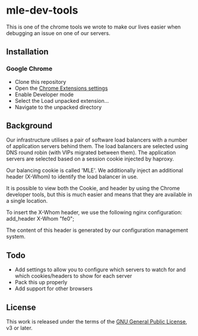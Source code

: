 mle-dev-tools
=============

This is one of the chrome tools we wrote to make our lives easier when
debugging an issue on one of our servers.

Installation
------------

### Google Chrome

* Clone this repository
* Open the [Chrome Extensions settings](chrome://extensions)
* Enable Developer mode
* Select the Load unpacked extension...
* Navigate to the unpacked directory

Background
----------

Our infrastructure utilises a pair of software load balancers with a number
of application servers behind them. The load balancers are selected using
DNS round robin (with VIPs migrated between them). The application servers
are selected based on a session cookie injected by haproxy.

Our balancing cookie is called 'MLE'. We additionally inject an additional
header (X-Whom) to identify the load balancer in use.

It is possible to view both the Cookie, and header by using the Chrome
developer tools, but this is much easier and means that they are available
in a single location.

To insert the X-Whom header, we use the following nginx configuration:
  add_header X-Whom "fe0";

The content of this header is generated by our configuration management system.

Todo
----

* Add settings to allow you to configure which servers to watch for and which cookies/headers to show for each server
* Pack this up properly
* Add support for other browsers

License
-------

This work is released under the terms of the [GNU General Public License](http://www.gnu.org/copyleft/gpl.html), v3 or later.
